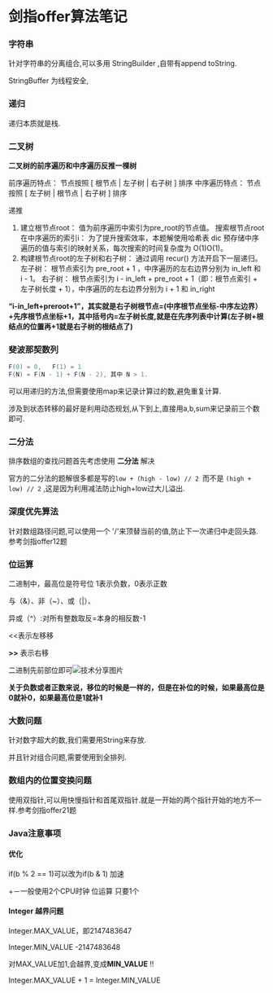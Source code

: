 # 剑指offer算法笔记

### 字符串

针对字符串的分离组合,可以多用 StringBuilder ,自带有append toString.

 StringBuffer 为线程安全,



### 递归

递归本质就是栈.



### 二叉树

**二叉树的前序遍历和中序遍历反推一棵树**

前序遍历特点： 节点按照 [ 根节点 | 左子树 | 右子树 ] 排序
中序遍历特点： 节点按照 [ 左子树 | 根节点 | 右子树 ] 排序

递推

1. 建立根节点root： 值为前序遍历中索引为pre_root的节点值。
   搜索根节点root在中序遍历的索引i： 为了提升搜索效率，本题解使用哈希表 dic 预存储中序遍历的值与索引的映射关系，每次搜索的时间复杂度为 O(1)O(1)。
2. 构建根节点root的左子树和右子树： 通过调用 recur() 方法开启下一层递归。
   左子树： 根节点索引为 pre_root + 1 ，中序遍历的左右边界分别为 in_left 和 i - 1。
   右子树： 根节点索引为 i - in_left + pre_root + 1（即：根节点索引 + 左子树长度 + 1），中序遍历的左右边界分别为 i + 1 和 in_right

 **“i-in_left+preroot+1”，其实就是右子树根节点=(中序根节点坐标-中序左边界）+先序根节点坐标+1，其中括号内=左子树长度,就是在先序列表中计算(左子树+根结点的位置再+1就是右子树的根结点了)** 

###  斐波那契数列 

```java
F(0) = 0,   F(1) = 1
F(N) = F(N - 1) + F(N - 2), 其中 N > 1.
```

可以用递归的方法,但需要使用map来记录计算过的数,避免重复计算.

涉及到状态转移的最好是利用动态规划,从下到上,直接用a,b,sum来记录前三个数即可.



### 二分法

 排序数组的查找问题首先考虑使用 **二分法** 解决 

 官方的二分法的题解很多都是写的`low + (high - low) // 2 `而不是 `(high + low) // 2` ,这是因为利用减法防止high+low过大儿溢出.



### 深度优先算法

针对数组路径问题,可以使用一个 '/'来顶替当前的值,防止下一次递归中走回头路.参考剑指offer12题



### 位运算

 二进制中，最高位是符号位  1表示负数，0表示正数 

与（&）、非（~）、或（|）、

异或（^）:对所有整数取反=本身的相反数-1

 <<表示左移移 

  **>>** 表示右移

 二进制先前部位即可![技术分享图片](http://image.mamicode.com/info/201810/20181023221934737312.png) 

 **关于负数或者正数来说，移位的时候是一样的，但是在补位的时候，如果最高位是0就补0，如果最高位是1就补1** 





### 大数问题

针对数字超大的数,我们需要用String来存放.

并且针对组合问题,需要使用到全排列.



### 数组内的位置变换问题

使用双指针,可以用快慢指针和首尾双指针.就是一开始的两个指针开始的地方不一样.参考剑指offer21题







### Java注意事项

#### 优化

if(b % 2 == 1)可以改为if(b & 1) 加速

 +－一般使用2个CPU时钟
位运算 只要1个 

#### Integer 越界问题

Integer.MAX_VALUE，即2147483647

Integer.MIN_VALUE -2147483648 

对MAX_VALUE加1,会越界,变成**MIN_VALUE** !!

 Integer.MAX_VALUE + 1 = Integer.MIN_VALUE 
